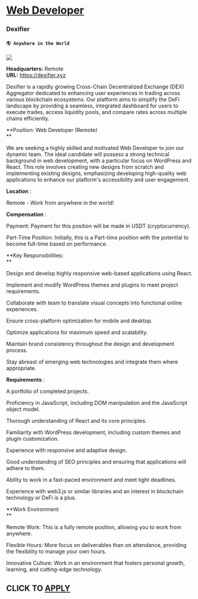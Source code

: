 # [Web Developer](https://www.remotewlb.com/apply/web-developer-62578)  
### Dexifier  
#### `🌎 Anywhere in the World`  
![](https://we-work-remotely.imgix.net/logos/0136/3946/logo.gif?ixlib=rails-4.0.0&w=50&h=50&dpr=2&fit=fill&auto=compress)

**Headquarters:** Remote  
**URL:** https://dexifier.xyz

Dexifier is a rapidly growing Cross-Chain Decentralized Exchange (DEX) Aggregator dedicated to enhancing user experiences in trading across various blockchain ecosystems. Our platform aims to simplify the DeFi landscape by providing a seamless, integrated dashboard for users to execute trades, access liquidity pools, and compare rates across multiple chains efficiently.  
  

  
  

**Position: Web Developer (Remote)  
**  

  
  

We are seeking a highly skilled and motivated Web Developer to join our dynamic team. The ideal candidate will possess a strong technical background in web development, with a particular focus on WordPress and React. This role involves creating new designs from scratch and implementing existing designs, emphasizing developing high-quality web applications to enhance our platform's accessibility and user engagement.  
  

  
  

**Location** :  
  

  
  

Remote - Work from anywhere in the world!  
  

  
  

**Compensation** :  
  

  
  

Payment: Payment for this position will be made in USDT (cryptocurrency).  
  

Part-Time Position: Initially, this is a Part-time position with the potential to become full-time based on performance.  
  

  
  

**Key Responsibilities:  
**  

  
  

Design and develop highly responsive web-based applications using React.  
  

Implement and modify WordPress themes and plugins to meet project requirements.  
  

Collaborate with team to translate visual concepts into functional online experiences.  
  

Ensure cross-platform optimization for mobile and desktop.  
  

Optimize applications for maximum speed and scalability.  
  

Maintain brand consistency throughout the design and development process.  
  

Stay abreast of emerging web technologies and integrate them where appropriate.  
  

  
  
**Requirements** :  
  

  
  

A portfolio of completed projects.  
  

Proficiency in JavaScript, including DOM manipulation and the JavaScript object model.  
  

Thorough understanding of React and its core principles.  
  

Familiarity with WordPress development, including custom themes and plugin customization.  
  

Experience with responsive and adaptive design.  
  

Good understanding of SEO principles and ensuring that applications will adhere to them.

  

Ability to work in a fast-paced environment and meet tight deadlines.  
  

Experience with web3.js or similar libraries and an interest in blockchain technology or DeFi is a plus.  
  

  
  

**Work Environment:  
**  

  
  

Remote Work: This is a fully remote position, allowing you to work from anywhere.  
  

Flexible Hours: More focus on deliverables than on attendance, providing the flexibility to manage your own hours.  
  

Innovative Culture: Work in an environment that fosters personal growth, learning, and cutting-edge technology.  
  

  
## CLICK TO [APPLY](https://www.remotewlb.com/apply/web-developer-62578)

